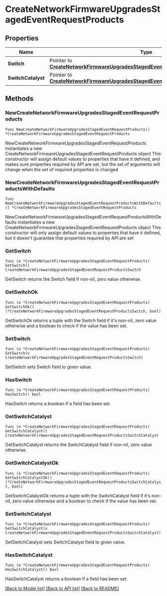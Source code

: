# CreateNetworkFirmwareUpgradesStagedEventRequestProducts

## Properties

Name | Type | Description | Notes
------------ | ------------- | ------------- | -------------
**Switch** | Pointer to [**CreateNetworkFirmwareUpgradesStagedEventRequestProductsSwitch**](CreateNetworkFirmwareUpgradesStagedEventRequestProductsSwitch.md) |  | [optional] 
**SwitchCatalyst** | Pointer to [**CreateNetworkFirmwareUpgradesStagedEventRequestProductsSwitchCatalyst**](CreateNetworkFirmwareUpgradesStagedEventRequestProductsSwitchCatalyst.md) |  | [optional] 

## Methods

### NewCreateNetworkFirmwareUpgradesStagedEventRequestProducts

`func NewCreateNetworkFirmwareUpgradesStagedEventRequestProducts() *CreateNetworkFirmwareUpgradesStagedEventRequestProducts`

NewCreateNetworkFirmwareUpgradesStagedEventRequestProducts instantiates a new CreateNetworkFirmwareUpgradesStagedEventRequestProducts object
This constructor will assign default values to properties that have it defined,
and makes sure properties required by API are set, but the set of arguments
will change when the set of required properties is changed

### NewCreateNetworkFirmwareUpgradesStagedEventRequestProductsWithDefaults

`func NewCreateNetworkFirmwareUpgradesStagedEventRequestProductsWithDefaults() *CreateNetworkFirmwareUpgradesStagedEventRequestProducts`

NewCreateNetworkFirmwareUpgradesStagedEventRequestProductsWithDefaults instantiates a new CreateNetworkFirmwareUpgradesStagedEventRequestProducts object
This constructor will only assign default values to properties that have it defined,
but it doesn't guarantee that properties required by API are set

### GetSwitch

`func (o *CreateNetworkFirmwareUpgradesStagedEventRequestProducts) GetSwitch() CreateNetworkFirmwareUpgradesStagedEventRequestProductsSwitch`

GetSwitch returns the Switch field if non-nil, zero value otherwise.

### GetSwitchOk

`func (o *CreateNetworkFirmwareUpgradesStagedEventRequestProducts) GetSwitchOk() (*CreateNetworkFirmwareUpgradesStagedEventRequestProductsSwitch, bool)`

GetSwitchOk returns a tuple with the Switch field if it's non-nil, zero value otherwise
and a boolean to check if the value has been set.

### SetSwitch

`func (o *CreateNetworkFirmwareUpgradesStagedEventRequestProducts) SetSwitch(v CreateNetworkFirmwareUpgradesStagedEventRequestProductsSwitch)`

SetSwitch sets Switch field to given value.

### HasSwitch

`func (o *CreateNetworkFirmwareUpgradesStagedEventRequestProducts) HasSwitch() bool`

HasSwitch returns a boolean if a field has been set.

### GetSwitchCatalyst

`func (o *CreateNetworkFirmwareUpgradesStagedEventRequestProducts) GetSwitchCatalyst() CreateNetworkFirmwareUpgradesStagedEventRequestProductsSwitchCatalyst`

GetSwitchCatalyst returns the SwitchCatalyst field if non-nil, zero value otherwise.

### GetSwitchCatalystOk

`func (o *CreateNetworkFirmwareUpgradesStagedEventRequestProducts) GetSwitchCatalystOk() (*CreateNetworkFirmwareUpgradesStagedEventRequestProductsSwitchCatalyst, bool)`

GetSwitchCatalystOk returns a tuple with the SwitchCatalyst field if it's non-nil, zero value otherwise
and a boolean to check if the value has been set.

### SetSwitchCatalyst

`func (o *CreateNetworkFirmwareUpgradesStagedEventRequestProducts) SetSwitchCatalyst(v CreateNetworkFirmwareUpgradesStagedEventRequestProductsSwitchCatalyst)`

SetSwitchCatalyst sets SwitchCatalyst field to given value.

### HasSwitchCatalyst

`func (o *CreateNetworkFirmwareUpgradesStagedEventRequestProducts) HasSwitchCatalyst() bool`

HasSwitchCatalyst returns a boolean if a field has been set.


[[Back to Model list]](../README.md#documentation-for-models) [[Back to API list]](../README.md#documentation-for-api-endpoints) [[Back to README]](../README.md)


